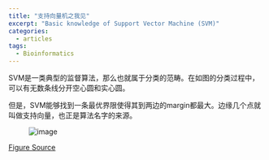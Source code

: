 ```yaml
---
title: "支持向量机之我见"
excerpt: "Basic knowledge of Support Vector Machine (SVM)"
categories:
  - articles
tags:
  - Bioinformatics
---
```


SVM是一类典型的监督算法，那么也就属于分类的范畴。在如图的分类过程中，可以有无数条线分开空心圆和实心圆。

但是，SVM能够找到一条最优界限使得其到两边的margin都最大。边缘几个点就叫做支持向量，也正是算法名字的来源。

<figure >
<img src="https://dn-shanguangyu.qbox.me/SVM.png" alt="image">
</figure>

[Figure Source](https://awwthor.wordpress.com/2009/12/31/a-thousand-foot-view-of-machine-learning/)

